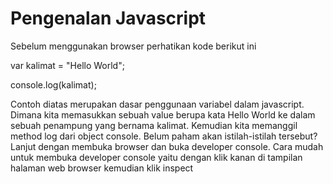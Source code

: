 # Pengenalan Javascript

Sebelum menggunakan browser perhatikan kode berikut ini



var kalimat = "Hello World";

console.log\(kalimat\);

Contoh diatas merupakan dasar penggunaan variabel dalam javascript. Dimana kita memasukkan sebuah value berupa kata Hello World ke dalam sebuah penampung yang bernama kalimat. Kemudian kita memanggil method log dari object console. Belum paham akan istilah-istilah tersebut? Lanjut dengan membuka browser dan buka developer console. Cara mudah untuk membuka developer console yaitu dengan klik kanan di tampilan halaman web browser kemudian klik inspect

